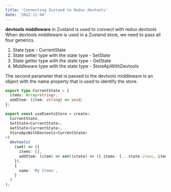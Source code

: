 ```yaml
---
title: 'Connecting Zustand to Redux devtools'
date: '2022-11-04'
---
```


**devtools middleware** in Zustand is used to connect with redux devtools  
When devtools middleware is used in a Zustand store, we need to pass all four generics.

1. State type - CurrentState
2. State setter type with the state type - SetState<CurrentState>
3. State getter type with the state type - GetState<CurrentState>
4. Middleware type with the state type - StoreApiWithDevtools<CurrentState>

The second parameter that is passed to the devtools middleware is an object with the
name property that is used to identify the store.

```typescript
export type CurrentState = {
  items: Array<string>;
  addItem: (item: string) => void;
};

export const useEventsStore = create<
  CurrentState,
  SetState<CurrentState>,
  GetState<CurrentState>,
  StoreApiWithDevtools<CurrentState>
>(
  devtools(
    (set) => ({
      items: [],
      addItem: (item) => set((state) => ({ items: [...state.items, item] })),
    }),
    {
      name: 'My Items',
    }
  )
);
```
